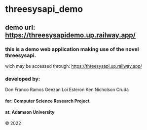 # threesysapi_demo

## demo url: https://threesysapidemo.up.railway.app/

### this is a demo web application making use of the novel threesysapi.
wich may be accessed through:
https://threesysapi.up.railway.app/

### developed by:
Don Franco Ramos
Geezan Loi Esteron
Ken Nicholson Cruda

#### for: Computer Science Research Project
#### at: Adamson University

© 2022

